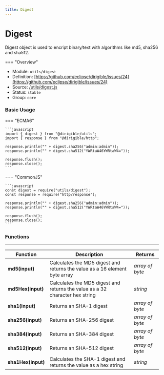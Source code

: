 ```yaml
---
title: Digest
---
```


Digest
===

Digest object is used to encript binary/text with algorithms like md5, sha256 and sha512.

=== "Overview"
- Module: `utils/digest`
- Definition: [https://github.com/eclipse/dirigible/issues/24](https://github.com/eclipse/dirigible/issues/24)
- Source: [/utils/digest.js](https://github.com/eclipse/dirigible/blob/master/components/api-utils/src/main/resources/META-INF/dirigible/utils/digest.js)
- Status: `stable`
- Group: `core`


### Basic Usage

=== "ECMA6"

    ```javascript
    import { digest } from "@dirigible/utils";
    import { response } from "@dirigible/http";

    response.println("" + digest.sha256("admin:admin"));
    response.println("" + digest.sha512("YWRtaW46YWRtaW4="));

    response.flush();
    response.close();
    ```

=== "CommonJS"

    ```javascript
    const digest = require("utils/digest");
    const response = require("http/response");

    response.println("" + digest.sha256("admin:admin"));
    response.println("" + digest.sha512("YWRtaW46YWRtaW4="));

    response.flush();
    response.close();
    ```

### Functions

---

Function     | Description | Returns
------------ | ----------- | --------
**md5(input)**   | Calculates the MD5 digest and returns the value as a 16 element byte array | *array of byte*
**md5Hex(input)**   | Calculates the MD5 digest and returns the value as a 32 character hex string | *string*
**sha1(input)**   | Returns an SHA-1 digest | *array of byte*
**sha256(input)**   | Returns an SHA-256 digest | *array of byte*
**sha384(input)**   | Returns an SHA-384 digest | *array of byte*
**sha512(input)**   | Returns an SHA-512 digest | *array of byte*
**sha1Hex(input)**   | Calculates the SHA-1 digest and returns the value as a hex string | *string*
